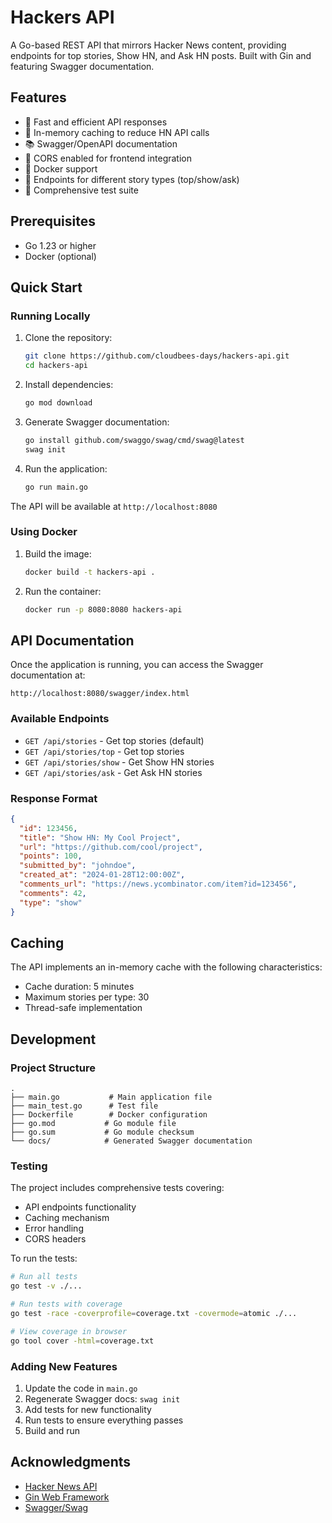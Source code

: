 # Hackers API

A Go-based REST API that mirrors Hacker News content, providing endpoints for top stories, Show HN, and Ask HN posts. Built with Gin and featuring Swagger documentation.

## Features

- 🚀 Fast and efficient API responses
- 💾 In-memory caching to reduce HN API calls
- 📚 Swagger/OpenAPI documentation
- 🔄 CORS enabled for frontend integration
- 🐳 Docker support
- 📱 Endpoints for different story types (top/show/ask)
- 🧪 Comprehensive test suite

## Prerequisites

- Go 1.23 or higher
- Docker (optional)

## Quick Start

### Running Locally


1. Clone the repository:
   ```bash
   git clone https://github.com/cloudbees-days/hackers-api.git
   cd hackers-api
   ```

2. Install dependencies:
   ```bash
   go mod download
   ```

3. Generate Swagger documentation:
   ```bash
   go install github.com/swaggo/swag/cmd/swag@latest
   swag init
   ```

4. Run the application:
   ```bash
   go run main.go
   ```

The API will be available at `http://localhost:8080`

### Using Docker

1. Build the image:
   ```bash
   docker build -t hackers-api .
   ```

2. Run the container:
   ```bash
   docker run -p 8080:8080 hackers-api
   ```

## API Documentation

Once the application is running, you can access the Swagger documentation at:
```
http://localhost:8080/swagger/index.html
```

### Available Endpoints

- `GET /api/stories` - Get top stories (default)
- `GET /api/stories/top` - Get top stories
- `GET /api/stories/show` - Get Show HN stories
- `GET /api/stories/ask` - Get Ask HN stories

### Response Format

```json
{
  "id": 123456,
  "title": "Show HN: My Cool Project",
  "url": "https://github.com/cool/project",
  "points": 100,
  "submitted_by": "johndoe",
  "created_at": "2024-01-28T12:00:00Z",
  "comments_url": "https://news.ycombinator.com/item?id=123456",
  "comments": 42,
  "type": "show"
}
```

## Caching

The API implements an in-memory cache with the following characteristics:
- Cache duration: 5 minutes
- Maximum stories per type: 30
- Thread-safe implementation

## Development

### Project Structure

```
.
├── main.go           # Main application file
├── main_test.go      # Test file
├── Dockerfile        # Docker configuration
├── go.mod           # Go module file
├── go.sum           # Go module checksum
└── docs/            # Generated Swagger documentation
```

### Testing

The project includes comprehensive tests covering:
- API endpoints functionality
- Caching mechanism
- Error handling
- CORS headers

To run the tests:

```bash
# Run all tests
go test -v ./...

# Run tests with coverage
go test -race -coverprofile=coverage.txt -covermode=atomic ./...

# View coverage in browser
go tool cover -html=coverage.txt
```

### Adding New Features

1. Update the code in `main.go`
2. Regenerate Swagger docs: `swag init`
3. Add tests for new functionality
4. Run tests to ensure everything passes
5. Build and run

## Acknowledgments

- [Hacker News API](https://github.com/HackerNews/API)
- [Gin Web Framework](https://github.com/gin-gonic/gin)
- [Swagger/Swag](https://github.com/swaggo/swag)
